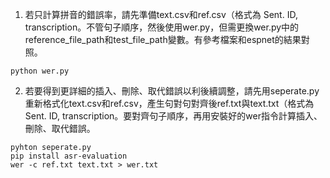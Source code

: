 1. 若只計算拼音的錯誤率，請先準備text.csv和ref.csv（格式為 Sent. ID, transcription。不管句子順序，然後使用wer.py，但需更換wer.py中的reference_file_path和test_file_path變數。有參考檔案和espnet的結果對照。
```
python wer.py
```
2.  若要得到更詳細的插入、刪除、取代錯誤以利後續調整，請先用seperate.py重新格式化text.csv和ref.csv，產生句對句對齊後ref.txt與text.txt（格式為 Sent. ID, transcription。要對齊句子順序，再用安裝好的wer指令計算插入、刪除、取代錯誤。
```
pyhton seperate.py
pip install asr-evaluation
wer -c ref.txt text.txt > wer.txt
```
